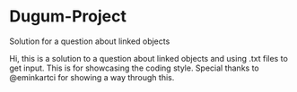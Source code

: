 # Dugum-Project
Solution for a question about linked objects

Hi, this is a solution to a question about linked objects and using .txt files to get input.
This is for showcasing the coding style. Special thanks to @eminkartci for showing a way through this.
